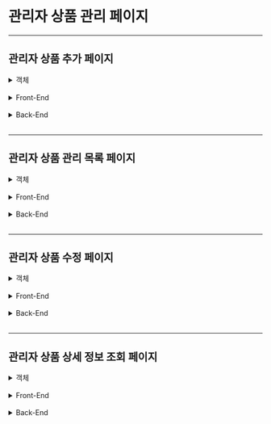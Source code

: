 관리자 상품 관리 페이지
=======================

***

관리자 상품 추가 페이지
---------------------------------

  <details>
  <summary>객체</summary>
  <div markdown="1">
   
**RequestDto**
```java
@Data
public class AddProductReqDto {
    private String productName;
    private int price;
    private int petTypeId;
    private int productCategoryId;
    private String productDetailText;
    private String productThumbnailUrl;
    private String productDetailUrl;
```
   <br>
   
  </div>
  </details>
<br/>

  <details>
  <summary>Front-End</summary>
  <div markdown="1">
   
**요청 코드**
```javascript
const petTypes = [
    { value: 1, label: "강아지" },
    { value: 2, label: "고양이" }
]

const productDogCategoeies = [
    { value: 1, label: "홈·리빙" },
    { value: 2, label: "산책" },
    { value: 3, label: "이동" },
    { value: 4, label: "패션" },
    { value: 5, label: "장난감" },
]

const productCatCategoeies = [
    { value: 1, label: "홈·리빙" },
    { value: 2, label: "산책" },
    { value: 3, label: "이동" },
    { value: 5, label: "장난감" },
]

const [ product, setProduct ] = useState({
    productName: "",
    price: 0,
    productDetailText: "",
    productThumbnailUrl: "",
    productDetailUrl: "",
    // default값을 각 옵션들의 defalut값의 value로 맞춰놈
    petTypeId: 1,
    productCategoryId: 1
})

const handleProductSubmitClick = async () => {
    try {
        const option = {
            headers: {
                Authorization: !!localStorage.getItem("accessToken")
                ? localStorage.getItem("accessToken") : ""
            }
        }
        await addProductApi(product, option);
        alert("상품 등록 완료")
        window.location.replace("/admin/product/edit")
    } catch (error) {
        console.error(error);
    }    
}   
```
- 카테고리, 설명, 상품명, 이미지Url 등 필요한 정보를 Body에 담아서 전송한다.
- 사이즈가 여러개 존재하는 카테고리 등록 시, 자동으로 모든 사이즈에 같은 가격이 입력된다. 이 가격은 상품 수정 페이지에서 수정 가능하다.

<br>

```javascript
const handleProductThumnailImgChange = (e) => {
    const file = e.target.files[0];
    setProductThumbnailUrlSrc(file);

    if(file === "") {
        setUploadFiles([]);
        setProductThumbnailUrlSrc("");
        return;
    } 

    setUploadFiles([file]);

    reader.onload = (e) => {
        const productThumnailImageUrl = e.target.result;
        setProductThumbnailUrlSrc(productThumnailImageUrl);

        if(!!uploadFiles) {
            const storageRef = ref(storage, `files/product/${file.name}`);

            uploadBytesResumable(storageRef, file)
            .then((uploadTaskSnapshot) => {
                getDownloadURL(storageRef)
                    .then((downloadUrl) => {
                        setProduct({
                            ...product,
                            productThumbnailUrl: downloadUrl,
                        });
                    });
            });
        }
    }
    reader.readAsDataURL(file);
}

const handleProductDetailImgChange = (e) => {
    const file = e.target.files[0];
    setUploadDetailImgFile(file);

    if(file === "") {
        setUploadFiles([]);
        setProductDetailUrlSrc("");
        return;
    } 

    reader.onload = (e) => {
        const productDetaimgUrl = e.target.result;
        setProductDetailUrlSrc(productDetaimgUrl);

        if(!!uploadFiles) {
            const storageRef = ref(storage, `files/product/${file.name}`);

            uploadBytesResumable(storageRef, file)
            .then((uploadTaskSnapshot) => {
                getDownloadURL(storageRef)
                    .then((downloadUrl) => {
                        setProduct({
                            ...product,
                            productDetailUrl: downloadUrl,
                        });
                    });
            });
        }
    };
    reader.readAsDataURL(file);
}
```
- 이미지 Url은 변경 시 firebase에 업로드 된 후 그 주소를 받아와 Body객체에 저장한다.


<br>

**화면 출력 코드**
```javascript
return (
    <Mypage>
        <div css={S.SContainer}>
            <div css={S.STopTitle}>
                <h2>상품 등록</h2>
            </div>
            <div css={S.SubContainer}>
                <div>
                    <h1 css={S.SH1}>상품 메인 이미지 등록</h1>
                </div>
                <div css={S.SImgBox} >
                    <img src={productThumbnailUrlSrc} alt='상품 메인 이미지'/>
                </div>
                <div css={S.SButtonBox}>
                    <input css={S.Sfile} type="file" onChange={handleProductThumnailImgChange} ref={productThumnailImgRef}/>
                    <button onClick={handleProductThumnailImgUploadClick}>메인 이미지 수정 파일 업로드</button>
                </div>
                <div>
                    <h1 css={S.SH1}>상품 상세 이미지 등록</h1>
                </div>
                <div css={S.SImgBox}>
                    <img src={productDetailUrlSrc} alt='상품 상세 이미지'/>
                </div>
                <div css={S.SButtonBox}>
                    <input css={S.Sfile} type="file" onChange={handleProductDetailImgChange} ref={productDetailImgRef}/>
                    <button onClick={handleProductDetailImgUploadClick}>상품 상세 이미지 파일 업로드</button>
                </div>
                <div>
                    <h1 css={S.SH1}>상품 정보 등록</h1>
                </div>
                <div css={S.SInputBox}>
                    <div css={S.SInfoInput}>
                        <h2>상품명</h2> 
                        <input type="text" 
                            name='productName'
                            placeholder='상품명'
                            onChange={handleInputChange}/>
                    </div>
                    <div css={S.SInfoInput}>
                        <h2>상품 설명</h2>
                        <textarea type="text" 
                            name='productDetailText'
                            placeholder='상품 설명'
                            onChange={handleInputChange}/>
                    </div>
                    <div css={S.SInfoInput}>
                        <h2>동물타입</h2> 
                        <select 
                            options={petTypes}
                            onChange={handlePetTypeOptionChange}
                            css={S.SSelect}>
                            {petTypes.map(type => {
                                return <option key={type.value} value={type.value} label={type.label}>{type.label}</option>
                            })}
                        </select>
                    </div>
                    {product.petTypeId === 1 ? 
                        <div css={S.SInfoInput}>
                            <h2>카테고리</h2>
                            <select
                                options={productDogCategoeies}
                                onChange={handleCategoryTypeOptionChange}
                                css={S.SSelect}>
                                {productDogCategoeies.map(category => {
                                    return <option key={category.value} value={category.value} label={category.label}>{category.label}</option>
                                })}
                            </select> 
                        </div>
                        :
                        <div css={S.SInfoInput}>
                            <h2>카테고리</h2>
                            <select
                                options={productCatCategoeies}
                                onChange={handleCategoryTypeOptionChange}
                                css={S.SSelect}>
                                {productCatCategoeies.map(category => {
                                    return <option key={category.value} value={category.value} label={category.label}>{category.label}</option>
                                })}
                            </select> 
                        </div>
                    }
                    <div css={S.SInfoInput}>
                        <h2>가격</h2>
                        <input type="text" name='price' placeholder='가격' onChange={handleInputChange} />
                        <h4>*사이즈별 가격 설정은 등록 후 수정 페이지에서 수정*</h4>
                    </div>
                </div>
                <div>
                    <button onClick={handleProductSubmitClick} css={S.SButton}>등록하기</button>
                </div>
            </div>
        </div>
    </Mypage>
);
```
- 이미지는 확인을 위해 useState상태를 이용하고 있고, 업로드 데이터가 변경 시 onChange를 이용하여 요청보낼 Body 객체 정보가 갱신된다.

<br>
   
  </div>
  </details>
<br/>


  <details>
  <summary>Back-End</summary>
  <div markdown="1">

**Controller**
```java
@PostMapping("/api/admin/product")
public ResponseEntity<?> addProduct(@RequestBody AddProductReqDto addProductReqDto) {
    return ResponseEntity.ok().body(productService.addProduct(addProductReqDto));
}
```
   <br>

**Service**
```java
@Transactional(rollbackFor = Exception.class)
public boolean addProduct(AddProductReqDto addProductReqDto) {
    try {
        Map<String, Object> map = new HashMap<>();
        ProductMst productMst = addProductReqDto.toEntity();
        productMapper.addProductMaster(productMst);

        map.put("productMstId", productMst.getProductMstId());
        map.put("price", addProductReqDto.getPrice());

        if(addProductReqDto.getProductCategoryId() == 4 && addProductReqDto.getPetTypeId() == 1) {
            map.put("sizeId", 2);
            for(int i = 0; i < 6; i++) {
                productMapper.addProductDetail(map);
                map.replace("sizeId", i + 3);
            }
        }else {
            map.put("sizeId", 1);
            productMapper.addProductDetail(map);
        }
        return true;
    }catch (Exception e) {
        throw new ProductException
                (errorMapper.errorMapper("상품 오류", "상품 추가 중 오류가 발생하였습니다."));
    }
}
```
- 상품의 카테고리 조건에 맞춰 자동으로 사이즈를 정해서 업로드하는 조건문이 들어있다.<br>사이즈 종류가 변경될 일이 없다고 판단되어 이와같이 코드를 작성하였다.
- 변경이 필요하다면 front-end에서 List로 사이즈와 가격정보를 받아오는 방식으로 수정이 가능하다.

<br>

**Repository**
```java
@Options(useGeneratedKeys = true, keyProperty = "productMstId")
public Integer addProductMaster(ProductMst productMst);
public Integer addProductDetail(Map<String, Object> map);
```
- 정규화된 테이블에 모두 정보가 들어가야하기 때문에 상품명, 설명, 이미지 Url과 같은 통합 정보를 Master 테이블에 insert 후<br>useGeneratedKeys를 사용하여 받아온 key를 사용하여 사이즈와 가격 정보를 Detail 테이블에 insert한다.

   <br>

**Mybatis Query**
```java
<insert id="addProductMaster" parameterType="com.woofnmeow.wnm_project_back.entity.ProductMst" useGeneratedKeys="true" keyProperty="productMstId">
    insert into
        product_mst_tb
    values(0, #{productName}, #{petTypeId}, #{productCategoryId}, #{productDetailText}, #{productThumbnailUrl}, #{productDetailUrl}, now())
</insert>



<insert id="addProductDetail" parameterType="hashmap">
    insert into
        product_dtl_tb
    values(0, #{productMstId}, #{price}, #{sizeId})
</insert>
```
- useGeneratedKeys를 사용하여 insert에 사용된 entity객체에 productMstId값을 저장하고 addProductDetail에 사용한다.

   <br>

  </div>
  </details>
<br/>

***

관리자 상품 관리 목록 페이지
----------------------------

  <details>
  <summary>객체</summary>
  <div markdown="1">
   
**Dto**
```java

```
   <br>
   
  </div>
  </details>
<br/>



  <details>
  <summary>Front-End</summary>
  <div markdown="1">
   
**요청 코드**
```javascript
const [ searchData, setSearchData ] = useState({
    petTypeName: "all",
    productCategoryName: "all",
    searchOption: 'name',
    searchValue: '',
    sortOption: 'number',
    pageIndex: 1});


const getProducts = useQuery(["getProducts"], async () => {
    const response = await getProductsApi(searchData);
    return response;
},
{
    refetchOnWindowFocus: false,
    retry: 0,
    onSuccess: response => {
        setOldSearchData(searchData)
        setProductList(response?.data)
    }
});


const getProductCount = useQuery(["getProductCount"], async () => {
    try {
        const response = getProductsCountApi(searchData);
        return response;
    } catch (error) {
        alert(error.message)
    }
},{
    refetchOnWindowFocus: false,
    retry: 0,
    onSuccess: response => {
        const respLastPage = getLastPage(response?.data, 10);
        setLastPage(respLastPage)
        const respStartIndex = getStartIndex(currentPage)
        setStartIndex(respStartIndex)
        const respEndIndex = getEndIndex(respStartIndex, respLastPage);
        setEndIndex(respEndIndex)
        const respTotalPageIndex = getTotalPageIndex(respStartIndex, respEndIndex)
        setTotalPageIndex(respTotalPageIndex)
    }
}) 
```
- 검색 조건에 일치하는 상품 정보와 상품의 갯수를 가져오는 요청<br>해당 요청으로 응답받은 객체에는 모든 사이즈에 대한 가격 정보가 들어있다.

<br>

**화면 출력 코드**
```javascript
return (
    <Mypage>
        <div css={S.SContainer}>
            <div css={S.STopTitle}>
                <h2>상품 관리</h2>
            </div>
            <div css={S.SSelectBox}>
                <button onClick={() => { navigate("/admin/incoming")}}>입고 관리</button>
                <button onClick={() => { navigate("/admin/outgoing")}}>출고 관리</button>
                <select option={petType} onChange={handleSearchSelectChange} name='petTypeName'>
                    {petType?.map(pt => {
                        return <option key={pt.value} label={pt.label} value={pt.value} />
                    })}
                </select>
                <select option={category} onChange={handleSearchSelectChange} name='productCategoryName'>
                    {category?.map(ct => {
                        return <option key={ct.value} label={ct.label} value={ct.value}/>
                    })}
                </select>
                <select option={sortOption} onChange={handleSearchSelectChange} name='sortOption'>
                    {sortOption?.map(so => {
                        return <option key={so.value}  label={so.label} value={so.value}/>
                    })}
                </select>
                <select option={searchOption} onChange={handleSearchSelectChange} name='searchOption'>
                    {searchOption?.map(op => {
                        return <option key={op.value} label={op.label} value={op.value}/>
                    })}
                </select>

                <input type='text' value={searchInput} onKeyDown={handleOnKeyPress} onChange={handleSearchInputChange}/>
                <button onClick={handleSearchClick}>검색</button>
            </div>
            <div css={S.STableBox}>
                <table css={S.STable}>
                    <thead>
                        <tr css={S.SThBox}>
                            <th>상품 번호</th>
                            <th>상품 이미지</th>
                            <th>상품 명</th>
                            <th>동물 종류</th>
                            <th>카테고리</th>
                            <th>상품 조회</th>
                            <th>수정</th>
                            <th>삭제</th>
                        </tr>
                    </thead>
                    <tbody>
                        {productList?.map(product => {
                            return <tr key={product.productMstId} css={S.STdBox}>
                                <td>{product.productMstId}</td>
                                <td>
                                    <img css={S.SImg} src={product.productThumbnailUrl} alt="" />
                                </td>
                                <td>{product.productName}</td>
                                <td>{product.petTypeName}</td>
                                <td>{product.productCategoryName}</td>
                                <td>
                                    <button css={S.SSelectButton} onClick={()=>handleNavigateJoinProductDetailPageClick(product.productMstId)}>상세 조회</button>
                                </td>
                                <td>
                                    <button css={S.SEditButton} onClick={()=>handleEditProductClick(product.productMstId)}>수정</button>
                                </td>
                                <td >
                                    <button css={S.SDeleteButton} onClick={()=>handleRemoveProductClick(product.productMstId)}>삭제</button>  
                                </td>
                            </tr>
                        })}
                    </tbody>
                </table>
            </div>
            <div css={S.SPageButtonBox}>
                <button
                    onClick={() => handlePageClick(searchData.pageIndex - 1)}
                    disabled={currentPage === 1}
                    >
                        {"<"}
                </button>

                {totalPageIndex.map((page, index) => (
                    <button 
                        css={currentPage === page ? S.selectedPageButton : S.PageButton}
                        name="totalPageIndex"
                        onClick={() => handlePageClick(page)}
                        key={index}>
                        {page}
                    </button>
                ))}

                <button
                    onClick={() => handlePageClick(searchData.pageIndex + 1)}
                    disabled={currentPage === lastPage}
                    >
                        {">"}
                </button>
            </div>
        </div>
    </Mypage>
);
```
- 목록에서 확인 해야하는 기본적인 정보들과 입/출고, 상세정보 확인 페이지, 수정 페이지로 이동하는 버튼과 삭제 요청을 보내는 버튼이 구현되어있다.

<br>

**기타**
```javascript
const petType = [
    { value: "all", label: "전부"},
    { value: "dog", label: "강아지"},
    { value: "cat", label: "고양이"}
]
const category = [
    { value: "all", label: "전부" },
    { value: "home-living", label: "홈·리빙" },
    { value: "walk", label: "산책" },
    { value: "movement", label: "이동" },
    { value: "fashion", label: "패션" },
    { value: "toy", label: "장난감" }
]

const searchOption = [
    { value: "name", label: "제목"},
    { value: "number", label: "마스터아이디"}
]

const sortOption = [
    { value: "name", label: "상품명"},
    { value: "number", label: "상품번호"},
]

useEffect(() => {
    if(principal?.data?.data.roleName !== "ROLE_ADMIN" || !principal?.data) {
        alert("정상적인 접근이 아닙니다.")
        navigate("/")
    }
}, [])
```
- 검색 옵션들과 Admin이 아닐 시 접근을 차단하는 코드

<br>

```javascript
const handleRemoveProductClick = async (productMstId) => {
    try {
        const option = {
            headers: {
                Authorization: localStorage.getItem("accessToken")
            }
        }
        if(window.confirm("정말로 해당 상품을 삭제 하시겠습니까?")) {
            await removeProductApi(productMstId, option)
            alert("상품이 삭제되었습니다.")
            getProducts.refetch();
        } else {
            alert("취소 되었습니다.")
        }
    } catch (error) {
        console.log(error)
    }
}
```
- 상품 삭제를 클릭 시 해당 상품의 Id로 삭제 요청 전송 후 useQuery를 갱신시키는 코드

  <br>

   
  </div>
  </details>
<br/>


  <details>
  <summary>Back-End</summary>
  <div markdown="1">

**Controller**
```java
@GetMapping("api/products/sizes")
public ResponseEntity<?> searchProductsWithAllSizes(SearchMasterProductReqDto searchMasterProductReqDto) {
    return ResponseEntity.ok().body(productService.searchProductsWithAllSizes(searchMasterProductReqDto));
}

@GetMapping("api/products/count")
public ResponseEntity<?> getCountOfSearchedProducts(SearchMasterProductReqDto searchMasterProductReqDto) {
    System.out.println(searchMasterProductReqDto);
    return ResponseEntity.ok().body(productService.getCountOfSearchedProducts(searchMasterProductReqDto));
}

@DeleteMapping("/api/admin/product/{productMstId}")
public ResponseEntity<?> removeProduct(@PathVariable int productMstId) {
    return ResponseEntity.ok().body(productService.removeProduct(productMstId));
}
```

   <br>

**Service**
```java
public List<SearchMasterProductRespDto> searchProductsWithAllSizes(SearchMasterProductReqDto searchMasterProductReqDto) {
    try {
        List<GetProductVo> getProductVo = productMapper.searchProductsWithAllSizes(searchMasterProductReqDto.toVo());
        Map<String, Object> map = new HashMap<>();
        List<SearchMasterProductRespDto> reqList= new ArrayList<>();
        getProductVo.forEach(vo -> {
            String allSizeAndPrice = vo.getSizeAndPrice();
            String[] sizeAndPrice = allSizeAndPrice.split(", ");
            for (int i = 0; i < sizeAndPrice.length; i++) {
                String[] sizes = sizeAndPrice[i].split("/ ", 0);
                String[] prices = sizeAndPrice[i].split("/ ", 1);
                String size = sizes[0].substring(1);
                String price = prices[0].substring(prices[0].indexOf("/ ") + 2).replace(")", "");
                map.put(size, price.toString());
            }
            reqList.add(vo.toRespDto(map));
        });
        return reqList;
    }catch (Exception e) {
        throw new ProductException
                (errorMapper.errorMapper("상품 오류", "상품 검색 중 오류가 발생하였습니다."));
    }
}


public int getCountOfSearchedProducts(SearchMasterProductReqDto searchMasterProductReqDto) {
    try {
        return productMapper.selectCountOfSearchedProducts(searchMasterProductReqDto.toSearchProduct());
    }catch (Exception e) {
        throw new ProductException
                (errorMapper.errorMapper("상품 오류", "상품 리스트를 불러오는 중 오류가 발생하였습니다."));
    }
}


@Transactional(rollbackFor = Exception.class)
public boolean removeProduct(int productMstId) {
    try {
        return productMapper.deleteProduct(productMstId) > 0;
    }catch (Exception e) {
        throw new ProductException
                (errorMapper.errorMapper("상품 오류", "상품 삭제 중 오류가 발생하였습니다."));
    }
}
```
- 위에서부터 상품 정보를 가져오는 기능, 상품의 갯수를 가져오는 기능, 상품을 삭제하는 기능이다.
- 상품 정보를 가져오면서 문자열로 나눠진 데이터 형태를 substring을 활용하여 key, value 형태로 분류하여 응답한다.

   <br>

**Repository**
```java
```
   <br>

**Mybatis Query**
```java
```
   <br>

  </div>
  </details>
<br/>

***


관리자 상품 수정 페이지
-----------------------

  <details>
  <summary>객체</summary>
  <div markdown="1">
   
**Dto**
```java
```
   <br>
   
  </div>
  </details>
<br/>



  <details>
  <summary>Front-End</summary>
  <div markdown="1">
   
**요청 코드**
```javascript
```

<br>

**화면 출력 코드**
```javascript
```

<br>
   
  </div>
  </details>
<br/>


  <details>
  <summary>Back-End</summary>
  <div markdown="1">

**Controller**
```java
```
   <br>

**Service**
```java
```
   <br>

**Repository**
```java
```
   <br>

**Mybatis Query**
```java
```
   <br>

  </div>
  </details>
<br/>


***


관리자 상품 상세 정보 조회 페이지
---------------------------------

  <details>
  <summary>객체</summary>
  <div markdown="1">
   
**Dto**
```java
```
   <br>
   
  </div>
  </details>
<br/>



  <details>
  <summary>Front-End</summary>
  <div markdown="1">
   
**요청 코드**
```javascript
```

<br>

**화면 출력 코드**
```javascript
```

<br>
   
  </div>
  </details>
<br/>


  <details>
  <summary>Back-End</summary>
  <div markdown="1">

**Controller**
```java
```
   <br>

**Service**
```java
```
   <br>

**Repository**
```java
```
   <br>

**Mybatis Query**
```java
```
   <br>

  </div>
  </details>
<br/>


